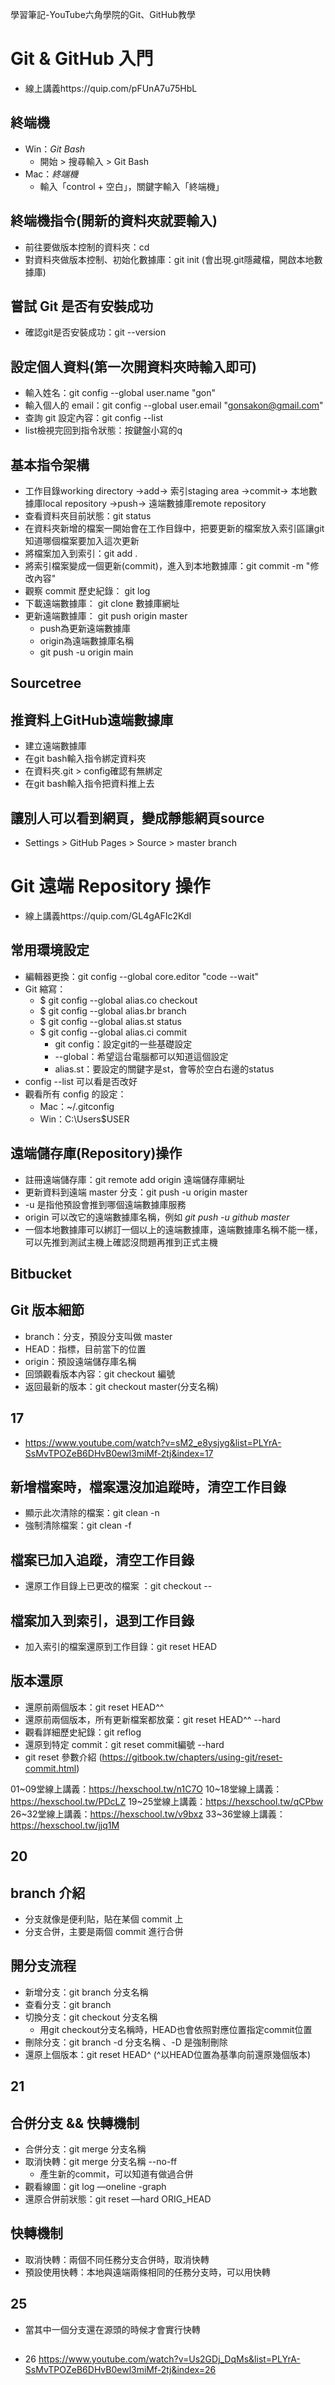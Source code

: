 學習筆記-YouTube六角學院的Git、GitHub教學
# Git & GitHub 入門
* 線上講義https://quip.com/pFUnA7u75HbL
## 終端機
* Win：*Git Bash*
    * 開始 > 搜尋輸入 > Git Bash
* Mac：*終端機*
    * 輸入「control + 空白」，關鍵字輸入「終端機」

## 終端機指令(開新的資料夾就要輸入)
* 前往要做版本控制的資料夾：cd
* 對資料夾做版本控制、初始化數據庫：git init (會出現.git隱藏檔，開啟本地數據庫)

## 嘗試 Git 是否有安裝成功
* 確認git是否安裝成功：git --version

## 設定個人資料(第一次開資料夾時輸入即可)
* 輸入姓名：git config --global user.name "gon"
* 輸入個人的 email：git config --global user.email "gonsakon@gmail.com"
* 查詢 git 設定內容：git config --list
* list檢視完回到指令狀態：按鍵盤小寫的q

## 基本指令架構
* 工作目錄working directory →add→ 索引staging area →commit→ 本地數據庫local repository →push→ 遠端數據庫remote repository
* 查看資料夾目前狀態：git status
* 在資料夾新增的檔案一開始會在工作目錄中，把要更新的檔案放入索引區讓git知道哪個檔案要加入這次更新
* 將檔案加入到索引：git add .
* 將索引檔案變成一個更新(commit)，進入到本地數據庫：git commit -m "修改內容"
* 觀察 commit 歷史紀錄： git log
* 下載遠端數據庫： git clone 數據庫網址
* 更新遠端數據庫： git push origin master
   * push為更新遠端數據庫
   * origin為遠端數據庫名稱
   * git push -u origin main

## Sourcetree

## 推資料上GitHub遠端數據庫 
* 建立遠端數據庫
* 在git bash輸入指令綁定資料夾
* 在資料夾.git > config確認有無綁定
* 在git bash輸入指令把資料推上去

## 讓別人可以看到網頁，變成靜態網頁source
* Settings > GitHub Pages > Source > master branch


# Git 遠端  Repository 操作
* 線上講義https://quip.com/GL4gAFIc2KdI

## 常用環境設定
* 編輯器更換：git config --global core.editor "code --wait"
* Git 縮寫：
    * $ git config --global alias.co checkout
    * $ git config --global alias.br branch
    * $ git config --global alias.st status
    * $ git config --global alias.ci commit
      * git config：設定git的一些基礎設定
      * --global：希望這台電腦都可以知道這個設定
      * alias.st：要設定的關鍵字是st，會等於空白右邊的status
* config --list 可以看是否改好
* 觀看所有 config 的設定：
    * Mac：~/.gitconfig
    * Win：C:\Users\$USER

## 遠端儲存庫(Repository)操作
* 註冊遠端儲存庫：git remote add origin 遠端儲存庫網址
* 更新資料到遠端 master 分支：git push -u origin master
* -u 是指他預設會推到哪個遠端數據庫服務
* origin 可以改它的遠端數據庫名稱，例如 *git push -u github master*
* 一個本地數據庫可以綁訂一個以上的遠端數據庫，遠端數據庫名稱不能一樣，可以先推到測試主機上確認沒問題再推到正式主機

## Bitbucket

## Git 版本細節
* branch：分支，預設分支叫做 master
* HEAD：指標，目前當下的位置
* origin：預設遠端儲存庫名稱
* 回頭觀看版本內容：git checkout 編號
* 返回最新的版本：git checkout master(分支名稱)

## 17
* https://www.youtube.com/watch?v=sM2_e8ysjyg&list=PLYrA-SsMvTPOZeB6DHvB0ewl3miMf-2tj&index=17
## 新增檔案時，檔案還沒加追蹤時，清空工作目錄
* 顯示此次清除的檔案：git clean -n
* 強制清除檔案：git clean -f 
## 檔案已加入追蹤，清空工作目錄
* 還原工作目錄上已更改的檔案 ：git checkout -- <file>
## 檔案加入到索引，退到工作目錄
* 加入索引的檔案還原到工作目錄：git reset HEAD
## 版本還原
* 還原前兩個版本：git reset HEAD^^
* 還原前兩個版本，所有更新檔案都放棄：git reset HEAD^^ --hard
* 觀看詳細歷史紀錄：git reflog
* 還原到特定 commit：git reset commit編號 --hard
* git reset 參數介紹 (https://gitbook.tw/chapters/using-git/reset-commit.html)

01~09堂線上講義：https://hexschool.tw/n1C7O
10~18堂線上講義：https://hexschool.tw/PDcLZ
19~25堂線上講義：https://hexschool.tw/qCPbw
26~32堂線上講義：https://hexschool.tw/v9bxz
33~36堂線上講義：https://hexschool.tw/jjq1M

## 20
## branch 介紹
* 分支就像是便利貼，貼在某個 commit 上
* 分支合併，主要是兩個 commit 進行合併
## 開分支流程
* 新增分支：git branch 分支名稱
* 查看分支：git branch 
* 切換分支：git checkout 分支名稱
  * 用git checkout分支名稱時，HEAD也會依照對應位置指定commit位置
* 刪除分支：git branch -d 分支名稱 、-D 是強制刪除
* 還原上個版本：git reset HEAD^ (^以HEAD位置為基準向前還原幾個版本)

## 21
## 合併分支 && 快轉機制
* 合併分支：git merge 分支名稱
* 取消快轉：git merge 分支名稱 --no-ff
   * 產生新的commit，可以知道有做過合併
* 觀看線圖：git log —oneline -graph
* 還原合併前狀態：git reset —hard ORIG_HEAD
## 快轉機制
* 取消快轉：兩個不同任務分支合併時，取消快轉
* 預設使用快轉：本地與遠端兩條相同的任務分支時，可以用快轉
## 25
* 當其中一個分支還在源頭的時候才會實行快轉
   
## 

   
   * 26 https://www.youtube.com/watch?v=Us2GDj_DqMs&list=PLYrA-SsMvTPOZeB6DHvB0ewl3miMf-2tj&index=26
